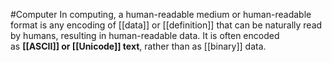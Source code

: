 #Computer 
In computing, a human-readable medium or human-readable format is any encoding of [[data]] or [[definition]] that can be naturally read by humans, resulting in human-readable data. It is often encoded as **[[ASCII]] or [[Unicode]] text**, rather than as [[binary]] data.